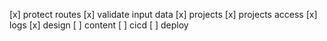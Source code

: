 [x] protect routes
[x] validate input data
[x] projects
[x] projects access
[x] logs
[x] design
[ ] content
[ ] cicd
[ ] deploy
